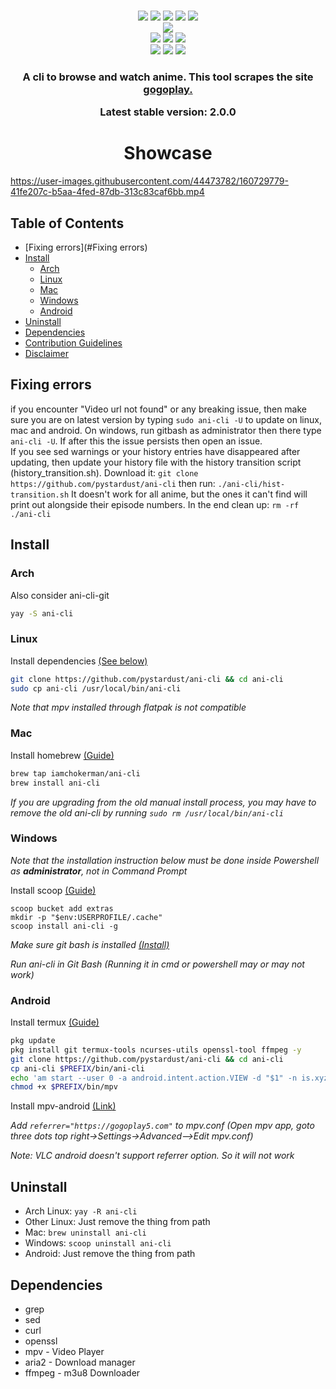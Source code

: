 <p align=center>
<br>
<a href="http://makeapullrequest.com"><img src="https://img.shields.io/badge/PRs-welcome-brightgreen.svg"></a>
<img src="https://img.shields.io/badge/os-linux-brightgreen">
<img src="https://img.shields.io/badge/os-mac-brightgreen">
<img src="https://img.shields.io/badge/os-windows-brightgreen">
<img src="https://img.shields.io/badge/os-android-brightgreen">
<br>
<a href="https://discord.gg/aqu7GpqVmR"><img src="https://invidget.switchblade.xyz/aqu7GpqVmR"></a>
<br>
<a href="https://github.com/ura43"><img src="https://img.shields.io/badge/lead-ura43-lightblue"></a>
<a href="https://github.com/CoolnsX"><img src="https://img.shields.io/badge/maintainer-CoolnsX-blue"></a>
<a href="https://github.com/RaynardGerraldo"><img src="https://img.shields.io/badge/maintainer-RayGL-blue"></a>
<br>
<a href="https://github.com/71zenith"><img src="https://img.shields.io/badge/maintainer-71zenith-blue"></a>
<a href="https://github.com/iamchokerman"><img src="https://img.shields.io/badge/maintainer-iamchokerman-blue"></a>
<a href="https://github.com/Derisis13"><img src="https://img.shields.io/badge/maintainer-Derisis13-blue"></a>

</p>

<h3 align="center">
A cli to browse and watch anime. This tool scrapes the site <a href="https://gogoplay4.com">gogoplay.</a>

Latest stable version: 2.0.0
</h3>
	
<h1 align="center">
	Showcase
</h1>

https://user-images.githubusercontent.com/44473782/160729779-41fe207c-b5aa-4fed-87db-313c83caf6bb.mp4

## Table of Contents
- [Fixing errors](#Fixing errors)
- [Install](#Installation)
  - [Arch](#Arch)
  - [Linux](#Linux)
  - [Mac](#Mac)
  - [Windows](#Windows)
  - [Android](#Android)
- [Uninstall](#Uninstall)
- [Dependencies](#Dependencies)
- [Contribution Guidelines](./CONTRIBUTING.md)
- [Disclaimer](./disclaimer.md)

## Fixing errors
if you encounter "Video url not found" or any breaking issue, then make sure you are on latest version by typing
`sudo ani-cli -U` to update on linux, mac and android. On windows, run gitbash as administrator then there type `ani-cli -U`.
If after this the issue persists then open an issue.
<br>
If you see sed warnings or your history entries have disappeared after updating, then update your history file with the history
transition script (history_transition.sh). Download it: `git clone https://github.com/pystardust/ani-cli` then run: `./ani-cli/hist-transition.sh`
It doesn't work for all anime, but the ones it can't find will print out alongside their episode numbers. In the end clean up: `rm -rf ./ani-cli`

## Install

### Arch

Also consider ani-cli-git

```sh
yay -S ani-cli
```
### Linux

Install dependencies [(See below)](#Dependencies)

```sh
git clone https://github.com/pystardust/ani-cli && cd ani-cli
sudo cp ani-cli /usr/local/bin/ani-cli
```

*Note that mpv installed through flatpak is not compatible*

### Mac

Install homebrew [(Guide)](https://brew.sh/)

```sh
brew tap iamchokerman/ani-cli
brew install ani-cli
```
*If you are upgrading from the old manual install process, you may have to remove the old ani-cli by running `sudo rm /usr/local/bin/ani-cli`*

### Windows

*Note that the installation instruction below must be done inside 
Powershell as **administrator**, not in Command Prompt*

Install scoop [(Guide)](https://scoop.sh/)
```
scoop bucket add extras
mkdir -p "$env:USERPROFILE/.cache"
scoop install ani-cli -g
```

*Make sure git bash is installed [(Install)](https://git-scm.com/download/win)*

*Run ani-cli in Git Bash (Running it in cmd or powershell may or may not work)*

### Android

Install termux [(Guide)](https://termux.com/)

```sh
pkg update
pkg install git termux-tools ncurses-utils openssl-tool ffmpeg -y
git clone https://github.com/pystardust/ani-cli && cd ani-cli
cp ani-cli $PREFIX/bin/ani-cli
echo 'am start --user 0 -a android.intent.action.VIEW -d "$1" -n is.xyz.mpv/.MPVActivity' > $PREFIX/bin/mpv
chmod +x $PREFIX/bin/mpv
```

Install mpv-android [(Link)](https://play.google.com/store/apps/details?id=is.xyz.mpv)

*Add ```referrer="https://gogoplay5.com"``` to mpv.conf (Open mpv app, goto three dots top right->Settings->Advanced-->Edit mpv.conf)* 

*Note: VLC android doesn't support referrer option. So it will not work*

## Uninstall

* Arch Linux: ```yay -R ani-cli```
* Other Linux: Just remove the thing from path
* Mac: ```brew uninstall ani-cli```
* Windows: ```scoop uninstall ani-cli```
* Android: Just remove the thing from path

## Dependencies

- grep
- sed
- curl
- openssl
- mpv - Video Player
- aria2 - Download manager
- ffmpeg - m3u8 Downloader

